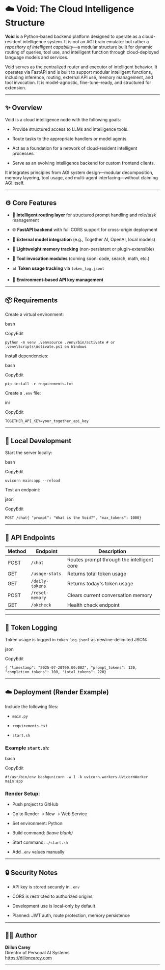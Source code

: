 # ☁️ Void: The Cloud Intelligence Structure

**Void** is a Python-based backend platform designed to operate as a cloud-resident intelligence system. It is not an AGI brain emulator but rather a *repository of intelligent capability*—a modular structure built for dynamic routing of queries, tool use, and intelligent function through cloud-deployed language models and services.

Void serves as the centralized router and executor of intelligent behavior. It operates via FastAPI and is built to support modular intelligent functions, including inference, routing, external API use, memory management, and tool invocation. It is model-agnostic, fine-tune–ready, and structured for extension.

* * *

## ✨ Overview

Void is a cloud intelligence node with the following goals:

- Provide structured access to LLMs and intelligence tools.
    
- Route tasks to the appropriate handlers or model agents.
    
- Act as a foundation for a network of cloud-resident intelligent processes.
    
- Serve as an evolving intelligence backend for custom frontend clients.
    

It integrates principles from AGI system design—modular decomposition, memory layering, tool usage, and multi-agent interfacing—without claiming AGI itself.

* * *

## ⚙️ Core Features

- 🧠 **Intelligent routing layer** for structured prompt handling and role/task management
    
- 🌐 **FastAPI backend** with full CORS support for cross-origin deployment
    
- 📡 **External model integration** (e.g., Together AI, OpenAI, local models)
    
- 💾 **Lightweight memory tracking** (non-persistent or plugin-extensible)
    
- 🧰 **Tool invocation modules** (coming soon: code, search, math, etc.)
    
- 📊 **Token usage tracking** via `token_log.jsonl`
    
- 🔐 **Environment-based API key management**
    

* * *

## 📦 Requirements

Create a virtual environment:

bash

CopyEdit

`python -m venv .venvsource .venv/bin/activate # or .venv\Scripts\Activate.ps1 on Windows`

Install dependencies:

bash

CopyEdit

`pip install -r requirements.txt`

Create a `.env` file:

ini

CopyEdit

`TOGETHER_API_KEY=your_together_api_key`

* * *

## 🚀 Local Development

Start the server locally:

bash

CopyEdit

`uvicorn main:app --reload`

Test an endpoint:

json

CopyEdit

`POST /chat{ "prompt": "What is the Void?", "max_tokens": 1000}`

* * *

## 🧪 API Endpoints

| Method | Endpoint | Description |
| --- | --- | --- |
| POST | `/chat` | Routes prompt through the intelligent core |
| GET | `/usage-stats` | Returns total token usage |
| GET | `/daily-tokens` | Returns today's token usage |
| POST | `/reset-memory` | Clears current conversation memory |
| GET | `/okcheck` | Health check endpoint |

* * *

## 🧾 Token Logging

Token usage is logged in `token_log.jsonl` as newline-delimited JSON:

json

CopyEdit

`{ "timestamp": "2025-07-20T00:00:00Z", "prompt_tokens": 120, "completion_tokens": 100, "total_tokens": 220}`

* * *

## ☁️ Deployment (Render Example)

Include the following files:

- `main.py`
    
- `requirements.txt`
    
- `start.sh`
    

### Example `start.sh`:

bash

CopyEdit

`#!/usr/bin/env bashgunicorn -w 1 -k uvicorn.workers.UvicornWorker main:app`

### Render Setup:

- Push project to GitHub
    
- Go to Render → New → Web Service
    
- Set environment: Python
    
- Build command: *(leave blank)*
    
- Start command: `./start.sh`
    
- Add `.env` values manually
    

* * *

## 🔒 Security Notes

- API key is stored securely in `.env`
    
- CORS is restricted to authorized origins
    
- Development use is local-only by default
    
- Planned: JWT auth, route protection, memory persistence
    

* * *

## 👨‍💻 Author

**Dillon Carey**  
Director of Personal AI Systems  
https://dilloncarey.com

* * *

